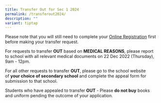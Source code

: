 ```yaml
---
title: Transfer Out for Sec 1 2024
permalink: /transferout2024/
description: ""
variant: tiptap
---
```

Please note that you will still need to complete your [Online Registration](https://form.gov.sg/638eac7ea122920011c29437) first before making your transfer request.

For requests to transfer **OUT** based on **MEDICAL REASONS**, please report to school with all relevant medical documents on 22 Dec 2022 (Thursday), 9am - 12pm.

For all other requests to transfer **OUT**, please go to the school website of **your choice of secondary school** and complete the appeal form for submission to that school.

Students who have appealed to transfer **OUT** \- Please **do not buy** books and uniform pending the outcome of your application.